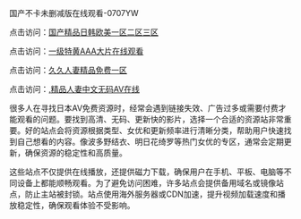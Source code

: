 国产不卡未删减版在线观看-0707YW

点击访问：<a href="https://fdhf-454.pages.dev/">国产精品日韩欧美一区二区三区</a>

点击访问：<a href="https://bered.pages.dev/">一级特黄AAA大片在线观看</a>

点击访问：<a href="https://rtj-3zo.pages.dev/">久久人妻精品免费一区</a>

点击访问：<a href="https://vassv.pages.dev/">,精品人妻中文无码AV在线</a>

很多人在寻找日本AV免费资源时，经常会遇到链接失效、广告过多或需要付费才能观看的问题。要找到高清、无码、更新快的影片，选择一个合适的资源站非常重要。好的站点会将资源根据类型、女优和更新频率进行清晰分类，帮助用户快速找到自己想看的内容。像波多野结衣、明日花绮罗等热门女优的专区，通常会定期更新，确保资源的稳定性和高质量。

这些站点不仅提供在线播放，还提供磁力下载，确保用户在手机、平板、电脑等不同设备上都能顺畅观看。为了避免访问困难，许多站点会提供备用域名或镜像站点，防止主站被封锁。站点使用海外服务器或CDN加速，提升视频加载速度和播放稳定性，确保观看体验不受影响。

<span style="display:none;">[Canonical link](）</span>
